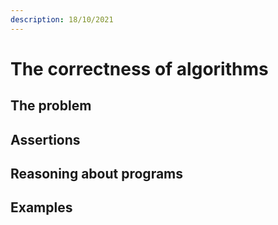 ```yaml
---
description: 18/10/2021
---
```


# The correctness of algorithms

## The problem

## Assertions

## Reasoning about programs

## Examples
